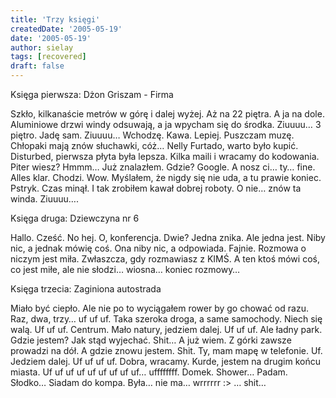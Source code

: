 ```yaml
---
title: 'Trzy księgi'
createdDate: '2005-05-19'
date: '2005-05-19'
author: sielay
tags: [recovered]
draft: false
---
```


Księga pierwsza: Dżon Griszam - Firma

Szkło, kilkanaście metrów w górę i dalej wyżej. Aż na 22 piętra. A ja na dole. Aluminiowe drzwi windy odsuwają, a ja wpycham się do środka. Ziuuuu… 3 piętro. Jadę sam. Ziuuuu… Wchodzę. Kawa. Lepiej. Puszczam muzę. Chłopaki mają znów słuchawki, cóż… Nelly Furtado, warto było kupić. Disturbed, pierwsza płyta była lepsza. Kilka maili i wracamy do kodowania. Piter wiesz? Hmmm… Już znalazłem. Gdzie? Google. A nosz ci… ty… fine. Alles klar. Chodzi. Wow. Myślałem, że nigdy się nie uda, a tu prawie koniec. Pstryk. Czas minął. I tak zrobiłem kawał dobrej roboty. O nie… znów ta winda. Ziuuuu….

Księga druga: Dziewczyna nr 6

Hallo. Cześć. No hej. O, konferencja. Dwie? Jedna znika. Ale jedna jest. Niby nic, a jednak mówię coś. Ona niby nic, a odpowiada. Fajnie. Rozmowa o niczym jest miła. Zwłaszcza, gdy rozmawiasz z KIMŚ. A ten ktoś mówi coś, co jest miłe, ale nie słodzi… wiosna… koniec rozmowy…

Księga trzecia: Zaginiona autostrada

Miało być ciepło. Ale nie po to wyciągałem rower by go chować od razu. Raz, dwa, trzy… uf uf uf. Taka szeroka droga, a same samochody. Niech się walą. Uf uf uf. Centrum. Mało natury, jedziem dalej. Uf uf uf. Ale ładny park. Gdzie jestem? Jak stąd wyjechać. Shit… A już wiem. Z górki zawsze prowadzi na dół. A gdzie znowu jestem. Shit. Ty, mam mapę w telefonie. Uf. Jedziem dalej. Uf uf uf uf. Dobra, wracamy. Kurde, jestem na drugim końcu miasta. Uf uf uf uf uf uf uf uf uf… uffffffff. Domek. Shower… Padam. Słodko… Siadam do kompa. Była… nie ma… wrrrrrr :> … shit…


